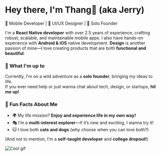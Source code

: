 # Hey there, I'm Thang👋 (aka Jerry)  

📱 Mobile Developer | 🎨 UI/UX Designer | 🚀 Solo Founder  

I'm a **React Native developer** with over 2.5 years of experience, crafting robust, scalable, and maintainable mobile apps. I also have hands-on experience with **Android & iOS** native development. **Design** is another passion of mine—I love creating products that are both **functional and beautiful**.

### 🚀 What I'm up to  
Currently, I'm on a wild adventure as a **solo founder**, bringing my ideas to life.  
If you ever need help or just wanna chat about tech, design, or startups, **hit me up!**  

### 🌟 Fun Facts About Me  
- 🌍 My life mission? **Enjoy and experience life in my own way!**  
- 🎭 I’m a **multi-interest explorer**—if it’s new and exciting, I wanna try it!  
- 🐱 I love both **cats and dogs** (why choose when you can love both?)

(And not to mention, I’m a **self-taught developer** and **college dropout!**)

![Cool gif](https://media3.giphy.com/media/v1.Y2lkPTc5MGI3NjExa29oZDdkcTZ6bG9vd3ZsN2I5cjFxM2ZoZDhrNXV0ZXpqbDJ4cHdwbSZlcD12MV9pbnRlcm5hbF9naWZfYnlfaWQmY3Q9Zw/8dBPE2fIInoJDV5u61/giphy.gif)
